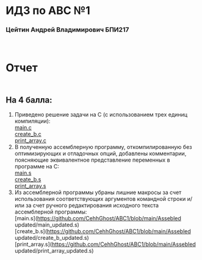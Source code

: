 # ИДЗ по АВС №1
### Цейтин Андрей Владимирович БПИ217
# <br> Отчет
## <br> На 4 балла:
1) Приведено решение задачи на C (с использованием трех единиц компиляции):
<br> [main.c](https://github.com/CehhGhost/ABC1/blob/main/C%20code/main.c)
<br> [create_b.c](https://github.com/CehhGhost/ABC1/blob/main/C%20code/create_b.c)
<br> [print_array.c](https://github.com/CehhGhost/ABC1/blob/main/C%20code/print_array.c)
2)  В полученную ассемблерную программу, откомпилированную без оптимизирующих и отладочных опций, добавлены комментарии, поясняющие
эквивалентное представление переменных в программе на C:
<br> [main.s](https://github.com/CehhGhost/ABC1/blob/main/Assebled/main.s)
<br> [create_b.s](https://github.com/CehhGhost/ABC1/blob/main/Assebled/create_b.s)
<br> [print_array.s](https://github.com/CehhGhost/ABC1/blob/main/Assebled/print_array.s)
3) Из ассемблерной программы убраны лишние макросы за счет использования соответствующих аргументов командной строки и/или за счет
ручного редактирования исходного текста ассемблерной программы:
<br> [main.s](https://github.com/CehhGhost/ABC1/blob/main/Assebled updated/main_updated.s)
<br> [create_b.s](https://github.com/CehhGhost/ABC1/blob/main/Assebled updated/create_b_updated.s)
<br> [print_array.s](https://github.com/CehhGhost/ABC1/blob/main/Assebled updated/print_array_updated.s)
